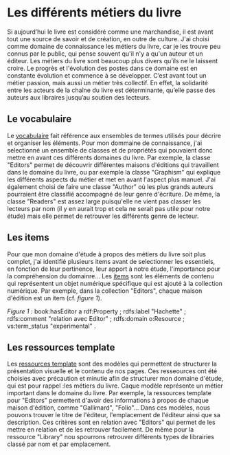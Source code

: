 # Les différents métiers du livre

Si aujourd’hui le livre est considéré comme une marchandise, il est avant tout une source de savoir et de création, en outre de culture. J'ai choisi comme domaine de connaissance les métiers du livre, car je les trouve peu connus par le public, qui pense souvent qu'il n'y a qu'un auteur et un éditeur. Les métiers du livre sont beaucoup plus divers qu’ils ne le laissent croire. Le progrès et l'évolution des postes dans ce domaine est en constante évolution et commence à se développer. C’est avant tout un métier passion, mais aussi un métier très collectif. En effet, la solidarité entre les acteurs de la chaîne du livre est déterminante, qu’elle passe des auteurs aux libraires jusqu’au soutien des lecteurs. 

## Le vocabulaire 

Le [vocabulaire](https://net-24.jardindesconnaissances.fr/admin/vocabulary/10/classes) fait référence aux ensembles de termes utilisés pour décrire et organiser les éléments. Pour mon dommaine de connaissance, j'ai selectionné un ensemble de classes et de propriétés qui pouvaient donc mettre en avant ces différents domaines du livre. Par exemple, la classe "Editors" permet de découvrir différentes maisons d'éditions qui travaillent dans le domaine du livre, ou par exemple la classe "Graphism" qui explique les différents aspects du métier et met en avant l'aspect plus manuel. J'ai également choisi de faire une classe "Author" où les plus grands auteurs pourraient être classifié accompagné de leur genre d'écriture. De même, la classe "Readers" est assez large puisqu'elle ne vient pas classer les lecteurs par nom (il y en aurait trop et cela ne serait pas utile pour notre étude) mais elle permet de retrouver les différents genre de lecteur. 

## Les items

Pour que mon domaine d'étude à propos des métiers du livre soit plus complet, j'ai identifié plusieurs items avant de selectionner les essentiels, en fonction de leur pertinence, leur apport à notre étude, l'importance pour la compréhension du domainre... Les [items](https://net-24.jardindesconnaissances.fr/admin/item?owner_id=7) sont les éléments de contenu qui représentent un objet numérique spécifique qui est ajouté à la collection numérique. Par exemple, dans la collection "Editors", chaque maison d'édition est un item (cf. _figure 1_). 

_Figure 1 :_ 
book:hasEditor a rdf:Property ;
    rdfs:label "Hachette" ;
    rdfs:comment "relation avec Editor" ;
    rdfs:domain o:Resource ;
    vs:term_status "experimental" .


## Les ressources template

Les [ressources template](https://net-24.jardindesconnaissances.fr/admin/resource-template/4) sont des modèles qui permettent de structurer la présentation visuelle et le contenu de nos pages. Ces resseources ont été choisies avec précaution et minutie afin de structurer mon domaine d'étude, qui est pour rappel :les métiers du livre. Caque modèle représente un métier important dans le domaine du livre. Par exemple, la ressources template pour "Editors" permettent d'avoir des informations à propos de chaque maison d'édition, comme "Gallimard", "Folio"... Dans ces modèles, nous pouvons trouver le titre de l'éditeur, l'emplacement de l'éditeur ainsi que sa description. Ces critères sont en relation avec "Editors" qui permet de les mettre en relation et de les retrouver facilement. De même pour la ressource "Library" nou spourrons retrouver différents types de librairies classé par nom et par emplacement. 





